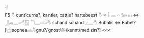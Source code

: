 𓄃  
F5 𓄃 cunt'curns?, kantler, cattle? hartebeest 𓄃 ⋍ 𓄤 𓂋 𓏏 𓃒 𓏥  ⇔ 𓃀.𓐍𓈖𓏏𓄃𓉱 𓆓𓈖𓂧𓄃 schand schänd 𓈎𓈖𓄃 Bubalis ⇔ Babel? [𓐠sophea𓐟𓄃gnu?/gnost𓅸/kennt/medizin?] <<<  